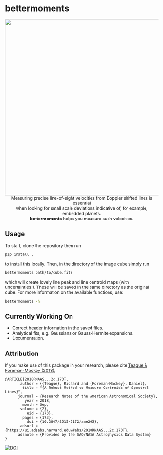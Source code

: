 # bettermoments

<p align='center'>
  <img src="https://github.com/richteague/bettermoments/blob/master/docs/TWHya.png" width="580" height="580"><br/>
  Measuring precise line-of-sight velocities from Doppler shifted lines is essential<br/>
  when looking for small scale deviations indicative of, for example, embedded planets.<br/>
  <b>bettermoments</b> helps you measure such velocities.
</p>

## Usage

To start, clone the repository then run

```bash
pip install .
```

to install this locally. Then, in the directory of the image cube simply run

```bash
bettermoments path/to/cube.fits
```

which will create lovely line peak and line centroid maps (with uncertainties!). These will be saved in the same directory as the original cube. For more information on the available functions, use:

```bash
bettermoments -h
```

## Currently Working On

* Correct header information in the saved files.
* Analytical fits, e.g. Gaussians or Gauss-Hermite expansions.
* Documentation.

## Attribution

If you make use of this package in your research, please cite [Teague & Foreman-Mackey (2018)](https://arxiv.org/abs/1809.10295),

```
@ARTICLE{2018RNAAS...2c.173T,
       author = {{Teague}, Richard and {Foreman-Mackey}, Daniel},
        title = "{A Robust Method to Measure Centroids of Spectral Lines}",
      journal = {Research Notes of the American Astronomical Society},
         year = 2018,
        month = Sep,
       volume = {2},
          eid = {173},
        pages = {173},
          doi = {10.3847/2515-5172/aae265},
       adsurl = {https://ui.adsabs.harvard.edu/#abs/2018RNAAS...2c.173T},
      adsnote = {Provided by the SAO/NASA Astrophysics Data System}
}
```
[![DOI](https://zenodo.org/badge/DOI/10.5281/zenodo.1419754.svg)](https://doi.org/10.5281/zenodo.1419754)
